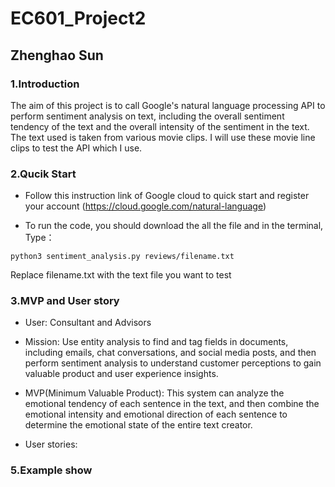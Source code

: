 # EC601_Project2

## Zhenghao Sun 

### 1.Introduction

The aim of this project is to call Google's natural language processing API to perform sentiment analysis on text, including the overall sentiment tendency
of the text and the overall intensity of the sentiment in the text. The text used is taken from various movie clips. I will use these movie line clips to
test the API which I use.

### 2.Qucik Start
- Follow this instruction link of Google cloud to quick start and register your account
(https://cloud.google.com/natural-language)

- To run the code, you should download the all the file and in the terminal, Type：

```
python3 sentiment_analysis.py reviews/filename.txt
```
Replace filename.txt with the text file you want to test

### 3.MVP and User story
- User: Consultant and Advisors

- Mission: Use entity analysis to find and tag fields in documents, including emails, chat conversations, and social media posts, and then perform sentiment analysis to understand customer perceptions to gain valuable product and user experience insights. 

- MVP(Minimum Valuable Product): This system can analyze the emotional tendency of each sentence in the text, and then combine the emotional intensity and emotional direction of each sentence to determine the emotional state of the entire text creator.

- User stories: 

### 5.Example show
